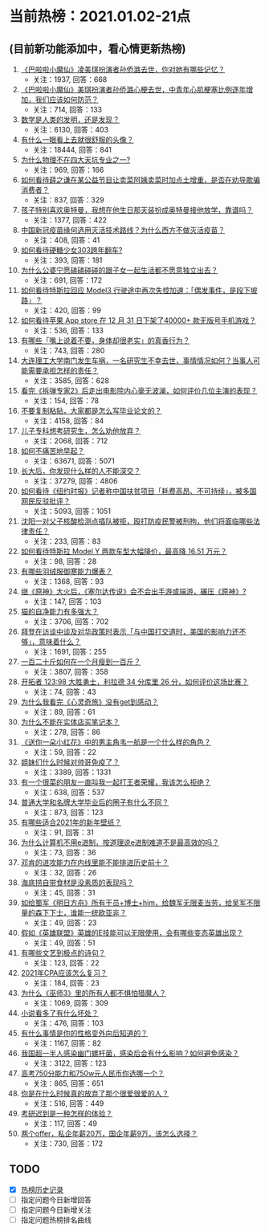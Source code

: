 # 当前热榜：2021.01.02-21点
## (目前新功能添加中，看心情更新热榜)
1. [《巴啦啦小魔仙》凌美琪扮演者孙侨潞去世，你对她有哪些记忆？](https://www.zhihu.com/question/437555370)
    * 关注：1937, 回答：668
2. [《巴啦啦小魔仙》美琪扮演者孙侨潞心梗去世，中青年心肌梗塞比例逐年增加，我们应该如何防范？](https://www.zhihu.com/question/437566670)
    * 关注：714, 回答：133
3. [数学是人类的发明，还是发现？](https://www.zhihu.com/question/19746620)
    * 关注：6130, 回答：403
4. [有什么一眼看上去就很舒服的头像？](https://www.zhihu.com/question/377658010)
    * 关注：18444, 回答：841
5. [为什么物理不在四大天坑专业之一?](https://www.zhihu.com/question/344662621)
    * 关注：969, 回答：166
6. [如何看待薛之谦在某公益节目让卖菜阿姨卖菜时加点土增重，是否在劝导欺骗消费者？](https://www.zhihu.com/question/437496625)
    * 关注：837, 回答：329
7. [孩子特别喜欢奥特曼，我想在他生日那天装扮成奥特曼接他放学，靠谱吗？](https://www.zhihu.com/question/431566638)
    * 关注：1377, 回答：422
8. [中国新冠疫苗缘何选用灭活技术路线？为什么西方不做灭活疫苗？](https://www.zhihu.com/question/437310940)
    * 关注：408, 回答：41
9. [如何看待硬糖少女303跨年翻车?](https://www.zhihu.com/question/437350513)
    * 关注：393, 回答：181
10. [为什么公婆宁愿磕磕碰碰的跟子女一起生活都不愿意独立出去？](https://www.zhihu.com/question/437257253)
    * 关注：691, 回答：172
11. [如何看待特斯拉回应 Model3 行驶途中再次失控加速：「偶发事件，是段下坡路」？](https://www.zhihu.com/question/437523001)
    * 关注：420, 回答：99
12. [如何看待苹果 App store 在 12 月 31 日下架了40000+ 款无版号手机游戏？](https://www.zhihu.com/question/437316087)
    * 关注：536, 回答：133
13. [有哪些「嘴上说着不要，身体却很老实」的真香行为？](https://www.zhihu.com/question/437091549)
    * 关注：743, 回答：280
14. [大连理工大学南门发生车祸，一名研究生不幸去世，事情情况如何？当事人可能需要承担怎样的责任？](https://www.zhihu.com/question/437389885)
    * 关注：3585, 回答：628
15. [看完《拆弹专家2》后走出电影院内心毫无波澜，如何评价几位主演的表现？](https://www.zhihu.com/question/436500412)
    * 关注：154, 回答：78
16. [不要复制粘贴，大家都是怎么写毕业论文的？](https://www.zhihu.com/question/373636104)
    * 关注：4158, 回答：84
17. [儿子专科想考研究生，怎么劝他放弃？](https://www.zhihu.com/question/402398442)
    * 关注：2068, 回答：712
18. [如何不痛苦地早起？](https://www.zhihu.com/question/22120300)
    * 关注：63671, 回答：5071
19. [长大后，你发现什么样的人不能深交？](https://www.zhihu.com/question/340083676)
    * 关注：37279, 回答：4806
20. [如何看待《纽约时报》记者称中国扶贫项目「耗费高昂、不可持续」，被多国网民反驳批评？](https://www.zhihu.com/question/437425765)
    * 关注：5093, 回答：1051
21. [沈阳一对父子核酸检测点插队被拒，殴打防疫民警被刑拘，他们将面临哪些法律责任？](https://www.zhihu.com/question/437509885)
    * 关注：233, 回答：83
22. [如何看待特斯拉 Model Y 两款车型大幅降价，最高降 16.51 万元？](https://www.zhihu.com/question/437391008)
    * 关注：98, 回答：28
23. [有哪些羽绒服御寒能力爆表？](https://www.zhihu.com/question/311296213)
    * 关注：1368, 回答：93
24. [继《原神》大火后，《塞尔达传说》会不会出手游或端游，碾压《原神》?](https://www.zhihu.com/question/433521901)
    * 关注：147, 回答：103
25. [猫的自净能力有多强大？](https://www.zhihu.com/question/59627314)
    * 关注：3706, 回答：702
26. [拜登在访谈中谈及对华政策时表示「与中国打交道时，美国的影响力还不够」，意味着什么？](https://www.zhihu.com/question/433020016)
    * 关注：1691, 回答：255
27. [一百二十斤如何在一个月瘦到一百斤？](https://www.zhihu.com/question/412419045)
    * 关注：3807, 回答：358
28. [开拓者 123:98 大胜勇士，利拉德 34 分库里 26 分，如何评价这场比赛？](https://www.zhihu.com/question/437510041)
    * 关注：74, 回答：43
29. [为什么我看完《心灵奇旅》没有get到感动？](https://www.zhihu.com/question/436788096)
    * 关注：89, 回答：61
30. [为什么不能在实体店买笔记本？](https://www.zhihu.com/question/434240943)
    * 关注：278, 回答：86
31. [《送你一朵小红花》中的男主角韦一航是一个什么样的角色？](https://www.zhihu.com/question/436782065)
    * 关注：59, 回答：22
32. [姐妹们什么时候对帅哥免疫了？](https://www.zhihu.com/question/419507405)
    * 关注：3389, 回答：1331
33. [有一个很菜的朋友一直叫我一起打王者荣耀，我该怎么拒绝？](https://www.zhihu.com/question/421550430)
    * 关注：638, 回答：537
34. [普通大学和名牌大学毕业后的圈子有什么不同？](https://www.zhihu.com/question/286416990)
    * 关注：873, 回答：123
35. [有哪些适合2021年的新年壁纸？](https://www.zhihu.com/question/436985760)
    * 关注：91, 回答：31
36. [为什么计算机不用e进制，按道理说e进制难道不是最高效的吗？](https://www.zhihu.com/question/435375360)
    * 关注：73, 回答：36
37. [邓肯的进攻能力在内线里能不能排进历史前十？](https://www.zhihu.com/question/418469341)
    * 关注：32, 回答：26
38. [海底捞自带食材是没素质的表现吗？](https://www.zhihu.com/question/284118317)
    * 关注：45, 回答：31
39. [如给蜀军《明日方舟》所有干员+博士+him，给魏军无限麦当劳，给吴军不限量的森下下士，谁能一统欧亚非？](https://www.zhihu.com/question/437399376)
    * 关注：49, 回答：23
40. [假如《英雄联盟》英雄的E技能可以无限使用，会有哪些变态英雄出现？](https://www.zhihu.com/question/421716815)
    * 关注：49, 回答：51
41. [有哪些文艺到极点的诗句？](https://www.zhihu.com/question/412884604)
    * 关注：123, 回答：22
42. [2021年CPA应该怎么复习？](https://www.zhihu.com/question/425225784)
    * 关注：184, 回答：23
43. [为什么《巫师3》里的所有人都不惧怕猎魔人？](https://www.zhihu.com/question/39895865)
    * 关注：1069, 回答：309
44. [小说看多了有什么坏处？](https://www.zhihu.com/question/26842401)
    * 关注：476, 回答：103
45. [有什么事情是你的性格变外向后知道的？](https://www.zhihu.com/question/338262811)
    * 关注：1167, 回答：82
46. [我国超一半人感染幽门螺杆菌，感染后会有什么影响？如何避免感染？](https://www.zhihu.com/question/435084216)
    * 关注：3122, 回答：123
47. [高考750分能力和750w元人民币你选哪一个？](https://www.zhihu.com/question/435438184)
    * 关注：865, 回答：651
48. [你是在什么时候真的放弃了那个很爱很爱的人？](https://www.zhihu.com/question/434567067)
    * 关注：516, 回答：449
49. [考研迟到是一种怎样的体验？](https://www.zhihu.com/question/35041888)
    * 关注：117, 回答：49
50. [两个offer，私企年薪20万，国企年薪9万，该怎么选择？](https://www.zhihu.com/question/436732324)
    * 关注：730, 回答：172
## TODO
* [x] [热榜历史记录](hot_history/AllHot.md)
* [ ] 指定问题今日新增回答
* [ ] 指定问题今日新增关注
* [ ] 指定问题热榜排名曲线
